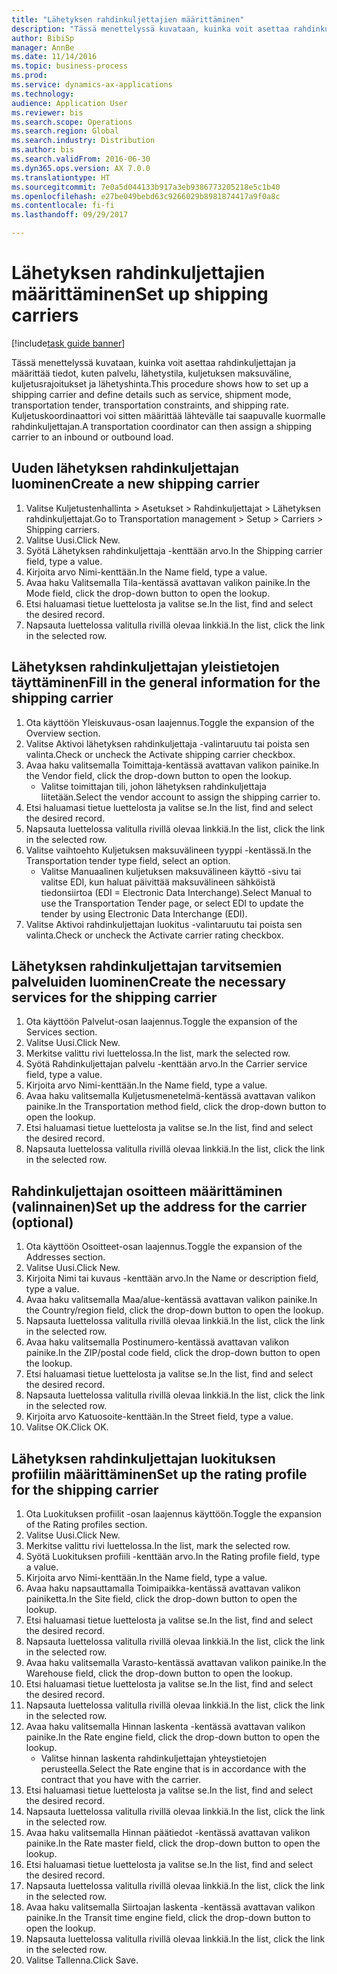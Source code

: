 ```yaml
--- 
title: "Lähetyksen rahdinkuljettajien määrittäminen"
description: "Tässä menettelyssä kuvataan, kuinka voit asettaa rahdinkuljettajan ja määrittää tiedot, kuten palvelu, lähetystila, kuljetuksen maksuväline, kuljetusrajoitukset ja lähetyshinta."
author: BibiSp
manager: AnnBe
ms.date: 11/14/2016
ms.topic: business-process
ms.prod: 
ms.service: dynamics-ax-applications
ms.technology: 
audience: Application User
ms.reviewer: bis
ms.search.scope: Operations
ms.search.region: Global
ms.search.industry: Distribution
ms.author: bis
ms.search.validFrom: 2016-06-30
ms.dyn365.ops.version: AX 7.0.0
ms.translationtype: HT
ms.sourcegitcommit: 7e0a5d044133b917a3eb9386773205218e5c1b40
ms.openlocfilehash: e27be049bebd63c9266029b8981874417a9f0a8c
ms.contentlocale: fi-fi
ms.lasthandoff: 09/29/2017

---
```

# <a name="set-up-shipping-carriers"></a><span data-ttu-id="b07c5-103">Lähetyksen rahdinkuljettajien määrittäminen</span><span class="sxs-lookup"><span data-stu-id="b07c5-103">Set up shipping carriers</span></span>

[!include[task guide banner](../../includes/task-guide-banner.md)]

<span data-ttu-id="b07c5-104">Tässä menettelyssä kuvataan, kuinka voit asettaa rahdinkuljettajan ja määrittää tiedot, kuten palvelu, lähetystila, kuljetuksen maksuväline, kuljetusrajoitukset ja lähetyshinta.</span><span class="sxs-lookup"><span data-stu-id="b07c5-104">This procedure shows how to set up a shipping carrier and define details such as service, shipment mode, transportation tender, transportation constraints, and shipping rate.</span></span> <span data-ttu-id="b07c5-105">Kuljetuskoordinaattori voi sitten määrittää lähtevälle tai saapuvalle kuormalle rahdinkuljettajan.</span><span class="sxs-lookup"><span data-stu-id="b07c5-105">A transportation coordinator can then assign a shipping carrier to an inbound or outbound load.</span></span>


## <a name="create-a-new-shipping-carrier"></a><span data-ttu-id="b07c5-106">Uuden lähetyksen rahdinkuljettajan luominen</span><span class="sxs-lookup"><span data-stu-id="b07c5-106">Create a new shipping carrier</span></span>
1. <span data-ttu-id="b07c5-107">Valitse Kuljetustenhallinta > Asetukset > Rahdinkuljettajat > Lähetyksen rahdinkuljettajat.</span><span class="sxs-lookup"><span data-stu-id="b07c5-107">Go to Transportation management > Setup > Carriers > Shipping carriers.</span></span>
2. <span data-ttu-id="b07c5-108">Valitse Uusi.</span><span class="sxs-lookup"><span data-stu-id="b07c5-108">Click New.</span></span>
3. <span data-ttu-id="b07c5-109">Syötä Lähetyksen rahdinkuljettaja -kenttään arvo.</span><span class="sxs-lookup"><span data-stu-id="b07c5-109">In the Shipping carrier field, type a value.</span></span>
4. <span data-ttu-id="b07c5-110">Kirjoita arvo Nimi-kenttään.</span><span class="sxs-lookup"><span data-stu-id="b07c5-110">In the Name field, type a value.</span></span>
5. <span data-ttu-id="b07c5-111">Avaa haku Valitsemalla Tila-kentässä avattavan valikon painike.</span><span class="sxs-lookup"><span data-stu-id="b07c5-111">In the Mode field, click the drop-down button to open the lookup.</span></span>
6. <span data-ttu-id="b07c5-112">Etsi haluamasi tietue luettelosta ja valitse se.</span><span class="sxs-lookup"><span data-stu-id="b07c5-112">In the list, find and select the desired record.</span></span>
7. <span data-ttu-id="b07c5-113">Napsauta luettelossa valitulla rivillä olevaa linkkiä.</span><span class="sxs-lookup"><span data-stu-id="b07c5-113">In the list, click the link in the selected row.</span></span>

## <a name="fill-in-the-general-information-for-the-shipping-carrier"></a><span data-ttu-id="b07c5-114">Lähetyksen rahdinkuljettajan yleistietojen täyttäminen</span><span class="sxs-lookup"><span data-stu-id="b07c5-114">Fill in the general information for the shipping carrier</span></span>
1. <span data-ttu-id="b07c5-115">Ota käyttöön Yleiskuvaus-osan laajennus.</span><span class="sxs-lookup"><span data-stu-id="b07c5-115">Toggle the expansion of the Overview section.</span></span>
2. <span data-ttu-id="b07c5-116">Valitse Aktivoi lähetyksen rahdinkuljettaja -valintaruutu tai poista sen valinta.</span><span class="sxs-lookup"><span data-stu-id="b07c5-116">Check or uncheck the Activate shipping carrier checkbox.</span></span>
3. <span data-ttu-id="b07c5-117">Avaa haku valitsemalla Toimittaja-kentässä avattavan valikon painike.</span><span class="sxs-lookup"><span data-stu-id="b07c5-117">In the Vendor field, click the drop-down button to open the lookup.</span></span>
    * <span data-ttu-id="b07c5-118">Valitse toimittajan tili, johon lähetyksen rahdinkuljettaja liitetään.</span><span class="sxs-lookup"><span data-stu-id="b07c5-118">Select the vendor account to assign the shipping carrier to.</span></span>  
4. <span data-ttu-id="b07c5-119">Etsi haluamasi tietue luettelosta ja valitse se.</span><span class="sxs-lookup"><span data-stu-id="b07c5-119">In the list, find and select the desired record.</span></span>
5. <span data-ttu-id="b07c5-120">Napsauta luettelossa valitulla rivillä olevaa linkkiä.</span><span class="sxs-lookup"><span data-stu-id="b07c5-120">In the list, click the link in the selected row.</span></span>
6. <span data-ttu-id="b07c5-121">Valitse vaihtoehto Kuljetuksen maksuvälineen tyyppi -kentässä.</span><span class="sxs-lookup"><span data-stu-id="b07c5-121">In the Transportation tender type field, select an option.</span></span>
    * <span data-ttu-id="b07c5-122">Valitse Manuaalinen kuljetuksen maksuvälineen käyttö -sivu tai valitse EDI, kun haluat päivittää maksuvälineen sähköistä tiedonsiirtoa (EDI = Electronic Data Interchange).</span><span class="sxs-lookup"><span data-stu-id="b07c5-122">Select Manual to use the Transportation Tender page, or select EDI to update the tender by using Electronic Data Interchange (EDI).</span></span>  
7. <span data-ttu-id="b07c5-123">Valitse Aktivoi rahdinkuljettajan luokitus -valintaruutu tai poista sen valinta.</span><span class="sxs-lookup"><span data-stu-id="b07c5-123">Check or uncheck the Activate carrier rating checkbox.</span></span>

## <a name="create-the-necessary-services-for-the-shipping-carrier"></a><span data-ttu-id="b07c5-124">Lähetyksen rahdinkuljettajan tarvitsemien palveluiden luominen</span><span class="sxs-lookup"><span data-stu-id="b07c5-124">Create the necessary services for the shipping carrier</span></span>
1. <span data-ttu-id="b07c5-125">Ota käyttöön Palvelut-osan laajennus.</span><span class="sxs-lookup"><span data-stu-id="b07c5-125">Toggle the expansion of the Services section.</span></span>
2. <span data-ttu-id="b07c5-126">Valitse Uusi.</span><span class="sxs-lookup"><span data-stu-id="b07c5-126">Click New.</span></span>
3. <span data-ttu-id="b07c5-127">Merkitse valittu rivi luettelossa.</span><span class="sxs-lookup"><span data-stu-id="b07c5-127">In the list, mark the selected row.</span></span>
4. <span data-ttu-id="b07c5-128">Syötä Rahdinkuljettajan palvelu -kenttään arvo.</span><span class="sxs-lookup"><span data-stu-id="b07c5-128">In the Carrier service field, type a value.</span></span>
5. <span data-ttu-id="b07c5-129">Kirjoita arvo Nimi-kenttään.</span><span class="sxs-lookup"><span data-stu-id="b07c5-129">In the Name field, type a value.</span></span>
6. <span data-ttu-id="b07c5-130">Avaa haku valitsemalla Kuljetusmenetelmä-kentässä avattavan valikon painike.</span><span class="sxs-lookup"><span data-stu-id="b07c5-130">In the Transportation method field, click the drop-down button to open the lookup.</span></span>
7. <span data-ttu-id="b07c5-131">Etsi haluamasi tietue luettelosta ja valitse se.</span><span class="sxs-lookup"><span data-stu-id="b07c5-131">In the list, find and select the desired record.</span></span>
8. <span data-ttu-id="b07c5-132">Napsauta luettelossa valitulla rivillä olevaa linkkiä.</span><span class="sxs-lookup"><span data-stu-id="b07c5-132">In the list, click the link in the selected row.</span></span>

## <a name="set-up-the-address-for-the-carrier-optional"></a><span data-ttu-id="b07c5-133">Rahdinkuljettajan osoitteen määrittäminen (valinnainen)</span><span class="sxs-lookup"><span data-stu-id="b07c5-133">Set up the address for the carrier (optional)</span></span>
1. <span data-ttu-id="b07c5-134">Ota käyttöön Osoitteet-osan laajennus.</span><span class="sxs-lookup"><span data-stu-id="b07c5-134">Toggle the expansion of the Addresses section.</span></span>
2. <span data-ttu-id="b07c5-135">Valitse Uusi.</span><span class="sxs-lookup"><span data-stu-id="b07c5-135">Click New.</span></span>
3. <span data-ttu-id="b07c5-136">Kirjoita Nimi tai kuvaus -kenttään arvo.</span><span class="sxs-lookup"><span data-stu-id="b07c5-136">In the Name or description field, type a value.</span></span>
4. <span data-ttu-id="b07c5-137">Avaa haku valitsemalla Maa/alue-kentässä avattavan valikon painike.</span><span class="sxs-lookup"><span data-stu-id="b07c5-137">In the Country/region field, click the drop-down button to open the lookup.</span></span>
5. <span data-ttu-id="b07c5-138">Napsauta luettelossa valitulla rivillä olevaa linkkiä.</span><span class="sxs-lookup"><span data-stu-id="b07c5-138">In the list, click the link in the selected row.</span></span>
6. <span data-ttu-id="b07c5-139">Avaa haku valitsemalla Postinumero-kentässä avattavan valikon painike.</span><span class="sxs-lookup"><span data-stu-id="b07c5-139">In the ZIP/postal code field, click the drop-down button to open the lookup.</span></span>
7. <span data-ttu-id="b07c5-140">Etsi haluamasi tietue luettelosta ja valitse se.</span><span class="sxs-lookup"><span data-stu-id="b07c5-140">In the list, find and select the desired record.</span></span>
8. <span data-ttu-id="b07c5-141">Napsauta luettelossa valitulla rivillä olevaa linkkiä.</span><span class="sxs-lookup"><span data-stu-id="b07c5-141">In the list, click the link in the selected row.</span></span>
9. <span data-ttu-id="b07c5-142">Kirjoita arvo Katuosoite-kenttään.</span><span class="sxs-lookup"><span data-stu-id="b07c5-142">In the Street field, type a value.</span></span>
10. <span data-ttu-id="b07c5-143">Valitse OK.</span><span class="sxs-lookup"><span data-stu-id="b07c5-143">Click OK.</span></span>

## <a name="set-up-the-rating-profile-for-the-shipping-carrier"></a><span data-ttu-id="b07c5-144">Lähetyksen rahdinkuljettajan luokituksen profiilin määrittäminen</span><span class="sxs-lookup"><span data-stu-id="b07c5-144">Set up the rating profile for the shipping carrier</span></span>
1. <span data-ttu-id="b07c5-145">Ota Luokituksen profiilit -osan laajennus käyttöön.</span><span class="sxs-lookup"><span data-stu-id="b07c5-145">Toggle the expansion of the Rating profiles section.</span></span>
2. <span data-ttu-id="b07c5-146">Valitse Uusi.</span><span class="sxs-lookup"><span data-stu-id="b07c5-146">Click New.</span></span>
3. <span data-ttu-id="b07c5-147">Merkitse valittu rivi luettelossa.</span><span class="sxs-lookup"><span data-stu-id="b07c5-147">In the list, mark the selected row.</span></span>
4. <span data-ttu-id="b07c5-148">Syötä Luokituksen profiili -kenttään arvo.</span><span class="sxs-lookup"><span data-stu-id="b07c5-148">In the Rating profile field, type a value.</span></span>
5. <span data-ttu-id="b07c5-149">Kirjoita arvo Nimi-kenttään.</span><span class="sxs-lookup"><span data-stu-id="b07c5-149">In the Name field, type a value.</span></span>
6. <span data-ttu-id="b07c5-150">Avaa haku napsauttamalla Toimipaikka-kentässä avattavan valikon painiketta.</span><span class="sxs-lookup"><span data-stu-id="b07c5-150">In the Site field, click the drop-down button to open the lookup.</span></span>
7. <span data-ttu-id="b07c5-151">Etsi haluamasi tietue luettelosta ja valitse se.</span><span class="sxs-lookup"><span data-stu-id="b07c5-151">In the list, find and select the desired record.</span></span>
8. <span data-ttu-id="b07c5-152">Napsauta luettelossa valitulla rivillä olevaa linkkiä.</span><span class="sxs-lookup"><span data-stu-id="b07c5-152">In the list, click the link in the selected row.</span></span>
9. <span data-ttu-id="b07c5-153">Avaa haku valitsemalla Varasto-kentässä avattavan valikon painike.</span><span class="sxs-lookup"><span data-stu-id="b07c5-153">In the Warehouse field, click the drop-down button to open the lookup.</span></span>
10. <span data-ttu-id="b07c5-154">Etsi haluamasi tietue luettelosta ja valitse se.</span><span class="sxs-lookup"><span data-stu-id="b07c5-154">In the list, find and select the desired record.</span></span>
11. <span data-ttu-id="b07c5-155">Napsauta luettelossa valitulla rivillä olevaa linkkiä.</span><span class="sxs-lookup"><span data-stu-id="b07c5-155">In the list, click the link in the selected row.</span></span>
12. <span data-ttu-id="b07c5-156">Avaa haku valitsemalla Hinnan laskenta -kentässä avattavan valikon painike.</span><span class="sxs-lookup"><span data-stu-id="b07c5-156">In the Rate engine field, click the drop-down button to open the lookup.</span></span>
    * <span data-ttu-id="b07c5-157">Valitse hinnan laskenta rahdinkuljettajan yhteystietojen perusteella.</span><span class="sxs-lookup"><span data-stu-id="b07c5-157">Select the Rate engine that is in accordance with the contract that you have with the carrier.</span></span>  
13. <span data-ttu-id="b07c5-158">Etsi haluamasi tietue luettelosta ja valitse se.</span><span class="sxs-lookup"><span data-stu-id="b07c5-158">In the list, find and select the desired record.</span></span>
14. <span data-ttu-id="b07c5-159">Napsauta luettelossa valitulla rivillä olevaa linkkiä.</span><span class="sxs-lookup"><span data-stu-id="b07c5-159">In the list, click the link in the selected row.</span></span>
15. <span data-ttu-id="b07c5-160">Avaa haku valitsemalla Hinnan päätiedot -kentässä avattavan valikon painike.</span><span class="sxs-lookup"><span data-stu-id="b07c5-160">In the Rate master field, click the drop-down button to open the lookup.</span></span>
16. <span data-ttu-id="b07c5-161">Etsi haluamasi tietue luettelosta ja valitse se.</span><span class="sxs-lookup"><span data-stu-id="b07c5-161">In the list, find and select the desired record.</span></span>
17. <span data-ttu-id="b07c5-162">Napsauta luettelossa valitulla rivillä olevaa linkkiä.</span><span class="sxs-lookup"><span data-stu-id="b07c5-162">In the list, click the link in the selected row.</span></span>
18. <span data-ttu-id="b07c5-163">Avaa haku valitsemalla Siirtoajan laskenta -kentässä avattavan valikon painike.</span><span class="sxs-lookup"><span data-stu-id="b07c5-163">In the Transit time engine field, click the drop-down button to open the lookup.</span></span>
19. <span data-ttu-id="b07c5-164">Napsauta luettelossa valitulla rivillä olevaa linkkiä.</span><span class="sxs-lookup"><span data-stu-id="b07c5-164">In the list, click the link in the selected row.</span></span>
20. <span data-ttu-id="b07c5-165">Valitse Tallenna.</span><span class="sxs-lookup"><span data-stu-id="b07c5-165">Click Save.</span></span>


